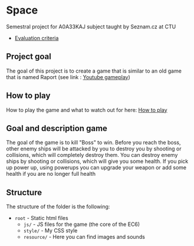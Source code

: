 # Space
Semestral project for A0A33KAJ subject taught by Seznam.cz at CTU
  * [Evaluation criteria](https://docs.google.com/spreadsheets/d/18rSiofsqOHGTXj_Zbs1s-rtB2URXG4iUmxn_5JtwWDY/edit#gid=0)

## Project goal
The goal of this project is to create a game that is similar to an old game that is named Raport 
(see link : [Youtube gameplay](https://www.youtube.com/watch?v=pYa2g9_5Ss4))

## How to play
How to play the game and what to watch out for here: [How to play](https://pavelstibal.github.io/Space/how_to_play.html)

## Goal and description game
The goal of the game is to kill "Boss" to win. Before you reach the boss, other enemy ships will be attacked by you to 
destroy you by shooting or collisions, which will completely destroy them.
You can destroy enemy ships by shooting or collisions, which will give you some health.
If you pick up power up, using powerups you can upgrade your weapon or add some health if you are no longer full health

## Structure
The structure of the folder is the following:
- `root` - Static html files
    - `js/` - JS files for the game (the core of the EC6)
    - `style/` - My CSS style
    - `resource/` - Here you can find images and sounds
